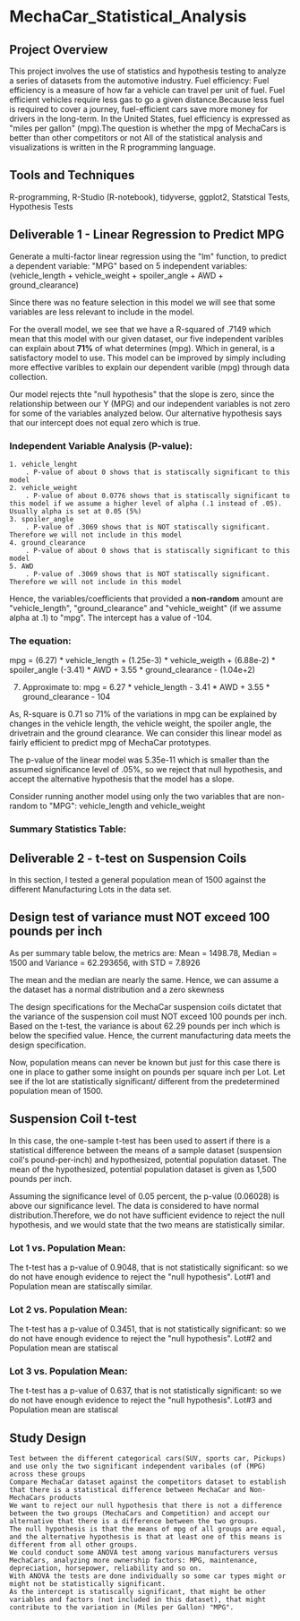 # MechaCar_Statistical_Analysis

## Project Overview
This project involves the use of statistics and hypothesis testing to analyze a series of datasets from the automotive industry.
Fuel efficiency: Fuel efficiency is a measure of how far a vehicle can travel per unit of fuel. Fuel efficient vehicles require less gas to go a given distance.Because less fuel is required to cover a journey, fuel-efficient cars save more money for drivers in the long-term. In the United States, fuel efficiency is expressed as "miles per gallon" (mpg).The question is whether the mpg of MechaCars is better than other competitors or not
All of the statistical analysis and visualizations is written in the R programming language.

## Tools and Techniques
R-programming, R-Studio (R-notebook), tidyverse, ggplot2, Statstical Tests, Hypothesis Tests

## Deliverable 1 - Linear Regression to Predict MPG

Generate a multi-factor linear regression using the "lm" function, to predict a dependent variable: "MPG" based on 5 independent variables: 
(vehicle_length + vehicle_weight + spoiler_angle + AWD + ground_clearance)

Since there was no feature selection in this model we will see that some variables are less relevant to include in the model. 

For the overall model, we see that we have a R-squared of .7149 which mean that this model with our given dataset, our five independent varibles can explain about **71%** of what determines (mpg). Which in general, is a satisfactory model to use. This model can be improved by simply including more effective varibles to explain our dependent varible (mpg) through data collection. 

Our model rejects thte "null hypothesis" that the slope is zero, since the relationship between our Y (MPG) and our independent variables is not zero for some of the variables analyzed below. Our alternative hypothesis says that our intercept does not equal zero which is true.  
	
### Independent Variable Analysis (P-value):

	
	1. vehicle_lenght
		. P-value of about 0 shows that is statiscally significant to this model
	2. vehicle_weight
		. P-value of about 0.0776 shows that is statiscally significant to this model if we assume a higher level of alpha (.1 instead of .05).  Usually alpha is set at 0.05 (5%)
	3. spoiler_angle
		. P-value of .3069 shows that is NOT statiscally significant.  Therefore we will not include in this model
	4. ground_clearance
		. P-value of about 0 shows that is statiscally significant to this model
	5. AWD
		. P-value of .3069 shows that is NOT statiscally significant.  Therefore we will not include in this model	
	
Hence, the variables/coefficients that provided a **non-random** amount are "vehicle_length", "ground_clearance" and "vehicle_weight" (if we assume alpha at .1) to "mpg".  The intercept has a value of -104.

### The equation:

mpg = (6.27) * vehicle_length + (1.25e-3) * vehicle_weigth + (6.88e-2) * spoiler_angle (-3.41) * AWD + 3.55 * ground_clearance - (1.04e+2)

7. Approximate to:
mpg = 6.27 * vehicle_length - 3.41 * AWD + 3.55 * ground_clearance - 104

As, R-square is 0.71 so 71% of the variations in mpg can be explained by changes in the vehicle length, the vehicle weight, the spoiler angle, the drivetrain and the ground clearance. 
We can consider this linear model as fairly efficient to predict mpg of MechaCar prototypes.  

The p-value of the linear model was 5.35e-11 which is smaller than the assumed significance level of .05%, so we reject that null hypothesis, and accept the alternative hypothesis that the model has a slope.

Consider running another model using only the two variables that are non-random to "MPG": vehicle_length and vehicle_weight

### Summary Statistics Table:

## Deliverable 2 - t-test on Suspension Coils

In this section, I tested a general population mean of 1500 against the different Manufacturing Lots in the data set. 

## Design test of variance must NOT exceed 100 pounds per inch

As per summary table below, the metrics are: Mean = 1498.78, Median = 1500 and Variance = 62.293656, with STD = 7.8926

The mean and the median are nearly the same.  Hence, we can assume a the dataset has a normal distribution and a zero skewness

The design specifications for the MechaCar suspension coils dictatet that the variance of the suspension coil must NOT exceed 100 pounds per inch.  Based on the t-test, the variance is about 62.29 pounds per inch which is below the specified value.  Hence, the current manufacturing data meets the design specification.

Now, population means can never be known but just for this case there is one in place to gather some insight on pounds per square inch per Lot. Let see if the lot are statistically significant/ different from the predetermined population mean of 1500.

## Suspension Coil t-test 

In this case, the one-sample t-test has been used to assert if there is a statistical difference between the means of a sample dataset (suspension coil's pound-per-inch) and hypothesized, potential population dataset. The mean of the hypothesized, potential population dataset is given as 1,500 pounds per inch.

Assuming the significance level of 0.05 percent, the p-value (0.06028) is above our significance level. The data is considered to have normal distribution.Therefore, we do not have sufficient evidence to reject the null hypothesis, and we would state that the two means are statistically similar.

### Lot 1 vs. Population Mean:

The t-test has a p-value of 0.9048, that is not statistically significant: so we do not have enough evidence to reject the "null hypothesis".  Lot#1 and Population mean are statiscally similar.

### Lot 2 vs. Population Mean:

The t-test has a p-value of 0.3451, that is not statistically significant: so we do not have enough evidence to reject the "null hypothesis".  Lot#2 and Population mean are statiscal

### Lot 3 vs. Population Mean:

The t-test has a p-value of 0.637, that is not statistically significant: so we do not have enough evidence to reject the "null hypothesis".  Lot#3 and Population mean are statiscal

## Study Design

	Test between the different categorical cars(SUV, sports car, Pickups) and use only the two significant independent varibales (of (MPG) across these groups
	Compare MechaCar dataset against the competitors dataset to establish that there is a statistical difference between MechaCar and Non-MechaCars products
	We want to reject our null hypothesis that there is not a difference between the two groups (MechaCars and Competition) and accept our alternative that there is a difference between the two groups. 
	The null hypothesis is that the means of mpg of all groups are equal, and the alternative hypothesis is that at least one of this means is different from all other groups.
	We could conduct some ANOVA test among various manufacturers versus MechaCars, analyzing more ownership factors: MPG, maintenance, depreciation, horsepower, reliability and so on.
	With ANOVA the tests are done individually so some car types might or might not be statistically significant.
	As the intercept is statiscally significant, that might be other variables and factors (not included in this dataset), that might contribute to the variation in (Miles per Gallon) "MPG".